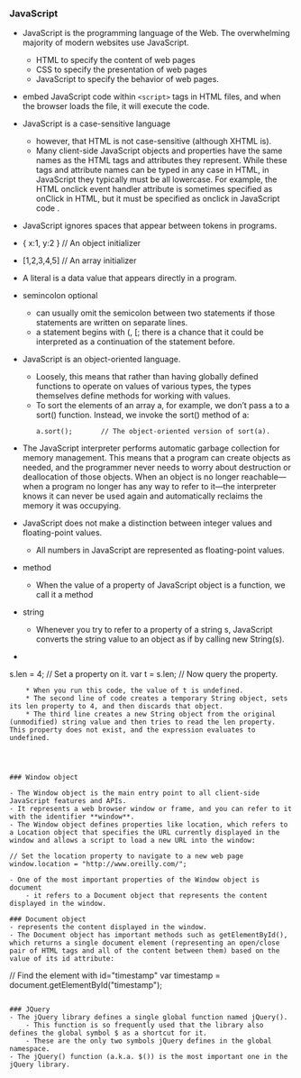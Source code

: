 ### JavaScript

- JavaScript is the programming language of the Web. The overwhelming majority of modern websites use JavaScript.
	- HTML to specify the content of web pages
	- CSS to specify the presentation of web pages
	- JavaScript to specify the behavior of web pages.

- embed JavaScript code within ```<script>``` tags in HTML files, and when the browser loads the file, it will execute the code.

- JavaScript is a case-sensitive language
	- however, that HTML is not case-sensitive (although XHTML is). 
	- Many client-side JavaScript objects and properties have the same names as the HTML tags and attributes they represent. While these tags and attribute names can be typed in any case in HTML, in JavaScript they typically must be all lowercase. For example, the HTML onclick event handler attribute is sometimes specified as onClick in HTML, but it must be specified as onclick in JavaScript code .

- JavaScript ignores spaces that appear between tokens in programs.

- { x:1, y:2 }    // An object initializer
- [1,2,3,4,5]     // An array initializer

- A literal is a data value that appears directly in a program.

- semincolon optional
	- can usually omit the semicolon between two statements if those statements are written on separate lines.
	- a statement begins with (, [; there is a chance that it could be interpreted as a continuation of the statement before.

- JavaScript is an object-oriented language.
	- Loosely, this means that rather than having globally defined functions to operate on values of various types, the types themselves define methods for working with values. 
	- To sort the elements of an array a, for example, we don’t pass a to a sort() function. Instead, we invoke the sort() method of a:
		```
		a.sort();       // The object-oriented version of sort(a).
		```

- The JavaScript interpreter performs automatic garbage collection for memory management. This means that a program can create objects as needed, and the programmer never needs to worry about destruction or deallocation of those objects. When an object is no longer reachable—when a program no longer has any way to refer to it—the interpreter knows it can never be used again and automatically reclaims the memory it was occupying.

- JavaScript does not make a distinction between integer values and floating-point values. 
	- All numbers in JavaScript are represented as floating-point values. 

- method
	- When the value of a property of JavaScript object is a function, we call it a method

- string
	- Whenever you try to refer to a property of a string s, JavaScript converts the string value to an object as if by calling new String(s).

- ```var s = "test";         // Start with a string value.
s.len = 4;              // Set a property on it.
var t = s.len;          // Now query the property.
```
	* When you run this code, the value of t is undefined. 
	* The second line of code creates a temporary String object, sets its len property to 4, and then discards that object. 
	* The third line creates a new String object from the original (unmodified) string value and then tries to read the len property. This property does not exist, and the expression evaluates to undefined. 




### Window object

- The Window object is the main entry point to all client-side JavaScript features and APIs. 
- It represents a web browser window or frame, and you can refer to it with the identifier **window**. 
- The Window object defines properties like location, which refers to a Location object that specifies the URL currently displayed in the window and allows a script to load a new URL into the window:
```
	// Set the location property to navigate to a new web page
	window.location = "http://www.oreilly.com/";
```
- One of the most important properties of the Window object is document
	- it refers to a Document object that represents the content displayed in the window.

### Document object
- represents the content displayed in the window.
- The Document object has important methods such as getElementById(), which returns a single document element (representing an open/close pair of HTML tags and all of the content between them) based on the value of its id attribute:
```
// Find the element with id="timestamp"
var timestamp = document.getElementById("timestamp");
```

### JQuery
- The jQuery library defines a single global function named jQuery(). 
	- This function is so frequently used that the library also defines the global symbol $ as a shortcut for it. 
	- These are the only two symbols jQuery defines in the global namespace.
- The jQuery() function (a.k.a. $()) is the most important one in the jQuery library.